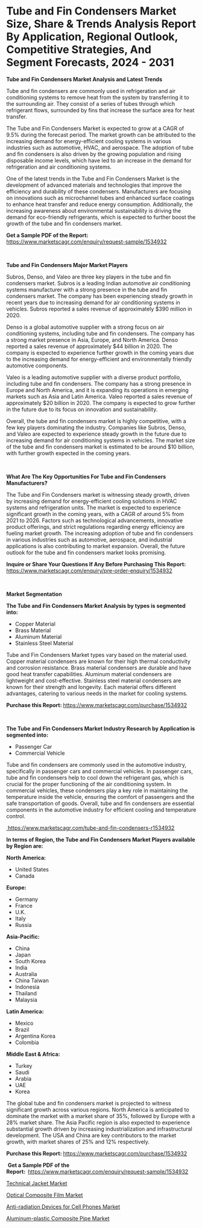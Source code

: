 <p><h1>Tube and Fin Condensers Market Size, Share & Trends Analysis Report By Application, Regional Outlook, Competitive Strategies, And Segment Forecasts, 2024 - 2031</h1></p><p><strong>Tube and Fin Condensers Market Analysis and Latest Trends</strong></p>
<p><p>Tube and fin condensers are commonly used in refrigeration and air conditioning systems to remove heat from the system by transferring it to the surrounding air. They consist of a series of tubes through which refrigerant flows, surrounded by fins that increase the surface area for heat transfer.</p><p>The Tube and Fin Condensers Market is expected to grow at a CAGR of 9.5% during the forecast period. The market growth can be attributed to the increasing demand for energy-efficient cooling systems in various industries such as automotive, HVAC, and aerospace. The adoption of tube and fin condensers is also driven by the growing population and rising disposable income levels, which have led to an increase in the demand for refrigeration and air conditioning systems.</p><p>One of the latest trends in the Tube and Fin Condensers Market is the development of advanced materials and technologies that improve the efficiency and durability of these condensers. Manufacturers are focusing on innovations such as microchannel tubes and enhanced surface coatings to enhance heat transfer and reduce energy consumption. Additionally, the increasing awareness about environmental sustainability is driving the demand for eco-friendly refrigerants, which is expected to further boost the growth of the tube and fin condensers market.</p></p>
<p><strong>Get a Sample PDF of the Report:&nbsp;</strong> <a href="https://www.marketscagr.com/enquiry/request-sample/1534932">https://www.marketscagr.com/enquiry/request-sample/1534932</a></p>
<p>&nbsp;</p>
<p><strong>Tube and Fin Condensers Major Market Players</strong></p>
<p><p>Subros, Denso, and Valeo are three key players in the tube and fin condensers market. Subros is a leading Indian automotive air conditioning systems manufacturer with a strong presence in the tube and fin condensers market. The company has been experiencing steady growth in recent years due to increasing demand for air conditioning systems in vehicles. Subros reported a sales revenue of approximately $390 million in 2020.</p><p>Denso is a global automotive supplier with a strong focus on air conditioning systems, including tube and fin condensers. The company has a strong market presence in Asia, Europe, and North America. Denso reported a sales revenue of approximately $44 billion in 2020. The company is expected to experience further growth in the coming years due to the increasing demand for energy-efficient and environmentally friendly automotive components.</p><p>Valeo is a leading automotive supplier with a diverse product portfolio, including tube and fin condensers. The company has a strong presence in Europe and North America, and it is expanding its operations in emerging markets such as Asia and Latin America. Valeo reported a sales revenue of approximately $20 billion in 2020. The company is expected to grow further in the future due to its focus on innovation and sustainability.</p><p>Overall, the tube and fin condensers market is highly competitive, with a few key players dominating the industry. Companies like Subros, Denso, and Valeo are expected to experience steady growth in the future due to increasing demand for air conditioning systems in vehicles. The market size of the tube and fin condensers market is estimated to be around $10 billion, with further growth expected in the coming years.</p></p>
<p>&nbsp;</p>
<p><strong>What Are The Key Opportunities For Tube and Fin Condensers Manufacturers?</strong></p>
<p><p>The Tube and Fin Condensers market is witnessing steady growth, driven by increasing demand for energy-efficient cooling solutions in HVAC systems and refrigeration units. The market is expected to experience significant growth in the coming years, with a CAGR of around 5% from 2021 to 2026. Factors such as technological advancements, innovative product offerings, and strict regulations regarding energy efficiency are fueling market growth. The increasing adoption of tube and fin condensers in various industries such as automotive, aerospace, and industrial applications is also contributing to market expansion. Overall, the future outlook for the tube and fin condensers market looks promising.</p></p>
<p><strong>Inquire or Share Your Questions If Any Before Purchasing This Report:</strong> <a href="https://www.marketscagr.com/enquiry/pre-order-enquiry/1534932">https://www.marketscagr.com/enquiry/pre-order-enquiry/1534932</a></p>
<p>&nbsp;</p>
<p><strong>Market Segmentation</strong></p>
<p><strong>The Tube and Fin Condensers Market Analysis by types is segmented into:</strong></p>
<p><ul><li>Copper Material</li><li>Brass Material</li><li>Aluminum Material</li><li>Stainless Steel Material</li></ul></p>
<p><p>Tube and Fin Condensers Market types vary based on the material used. Copper material condensers are known for their high thermal conductivity and corrosion resistance. Brass material condensers are durable and have good heat transfer capabilities. Aluminum material condensers are lightweight and cost-effective. Stainless steel material condensers are known for their strength and longevity. Each material offers different advantages, catering to various needs in the market for cooling systems.</p></p>
<p><strong>Purchase this Report:&nbsp;</strong><a href="https://www.marketscagr.com/purchase/1534932">https://www.marketscagr.com/purchase/1534932</a></p>
<p>&nbsp;</p>
<p><strong>The Tube and Fin Condensers Market Industry Research by Application is segmented into:</strong></p>
<p><ul><li>Passenger Car</li><li>Commercial Vehicle</li></ul></p>
<p><p>Tube and fin condensers are commonly used in the automotive industry, specifically in passenger cars and commercial vehicles. In passenger cars, tube and fin condensers help to cool down the refrigerant gas, which is crucial for the proper functioning of the air conditioning system. In commercial vehicles, these condensers play a key role in maintaining the temperature inside the vehicle, ensuring the comfort of passengers and the safe transportation of goods. Overall, tube and fin condensers are essential components in the automotive industry for efficient cooling and temperature control.</p></p>
<p><a href="https://www.marketscagr.com/tube-and-fin-condensers-r1534932">&nbsp;https://www.marketscagr.com/tube-and-fin-condensers-r1534932</a></p>
<p><strong>In terms of Region, the Tube and Fin Condensers Market Players available by Region are:</strong></p>
<p>
    <p> <strong> North America: </strong>
        <ul>
            <li>United States</li>
            <li>Canada</li>
        </ul>
        </p> 
    <p> <strong> Europe: </strong>
        <ul>
            <li>Germany</li>
            <li>France</li>
            <li>U.K.</li>
            <li>Italy</li>
            <li>Russia</li>
        </ul>
        </p> 
    <p> <strong> Asia-Pacific: </strong>
        <ul>
            <li>China</li>
            <li>Japan</li>
            <li>South Korea</li>
            <li>India</li>
            <li>Australia</li>
            <li>China Taiwan</li>
            <li>Indonesia</li>
            <li>Thailand</li>
            <li>Malaysia</li>
        </ul>
        </p> 
    <p> <strong> Latin America: </strong>
        <ul>
            <li>Mexico</li>
            <li>Brazil</li>
            <li>Argentina Korea</li>
            <li>Colombia</li>
        </ul>
        </p> 
    <p> <strong> Middle East & Africa: </strong>
        <ul>
            <li>Turkey</li>
            <li>Saudi</li>
            <li>Arabia</li>
            <li>UAE</li>
            <li>Korea</li>
        </ul>
    </p>
    </p>
<p><p>The global tube and fin condensers market is projected to witness significant growth across various regions. North America is anticipated to dominate the market with a market share of 35%, followed by Europe with a 28% market share. The Asia Pacific region is also expected to experience substantial growth driven by increasing industrialization and infrastructural development. The USA and China are key contributors to the market growth, with market shares of 25% and 12% respectively.</p></p>
<p><strong>Purchase this Report: </strong><a href="https://www.marketscagr.com/purchase/1534932">https://www.marketscagr.com/purchase/1534932</a></p>
<p>&nbsp;<strong>Get a Sample PDF of the Report:&nbsp;&nbsp;</strong><a href="https://www.marketscagr.com/enquiry/request-sample/1534932">https://www.marketscagr.com/enquiry/request-sample/1534932</a></p>
<p><strong></strong></p>
<p><p><a href="https://github.com/gordonLyman1905/Market-Research-Report-List-1/blob/main/technical-jacket-market.md">Technical Jacket Market</a></p><p><a href="https://medium.com/@bradleyills65767/optical-composite-film-market-research-report-market-forecast-and-growth-prospects-with-a-steady-1b30767b99db">Optical Composite Film Market</a></p><p><a href="https://github.com/allanwarjri/Market-Research-Report-List-1/blob/main/anti-radiation-devices-for-cell-phones-market.md">Anti-radiation Devices for Cell Phones Market</a></p><p><a href="https://medium.com/@alyciaebert/aluminum-plastic-composite-pipe-market-share-market-analysis-growth-trends-forecasts-for-07672d725a6d">Aluminum-plastic Composite Pipe Market</a></p></p>